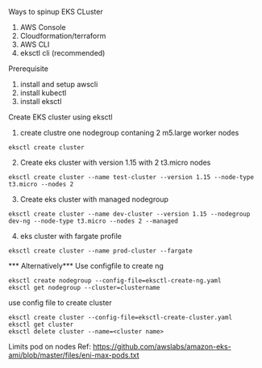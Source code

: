 Ways to spinup  EKS CLuster
1. AWS Console
2. Cloudformation/terraform
3. AWS CLI
4. eksctl cli (recommended)


Prerequisite
1. install and setup awscli
2. install kubectl
3. install eksctl 



Create EKS cluster using eksctl 

1. create clustre one nodegroup contaning 2 m5.large worker nodes
```
eksctl create cluster
```
2. Create eks cluster with version 1.15 with 2  t3.micro nodes
```
eksctl create cluster --name test-cluster --version 1.15 --node-type t3.micro --nodes 2
```
3. Create eks cluster with managed nodegroup
```
eksctl create cluster --name dev-cluster --version 1.15 --nodegroup dev-ng --node-type t3.micro --nodes 2 --managed
```
4. eks cluster with fargate profile
```
eksctl create cluster --name prod-cluster --fargate
```
*** Alternatively***
Use configfile to create ng
```
eksctl create nodegroup --config-file=eksctl-create-ng.yaml
eksctl get nodegroup --cluster=clustername
```
use config file to create cluster
```
eksctl create cluster --config-file=eksctl-create-cluster.yaml
eksctl get cluster
eksctl delete cluster --name=<cluster name>
```

Limits pod on nodes
Ref: https://github.com/awslabs/amazon-eks-ami/blob/master/files/eni-max-pods.txt